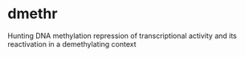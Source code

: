 # dmethr
Hunting DNA methylation repression of transcriptional activity and its reactivation in a demethylating context
